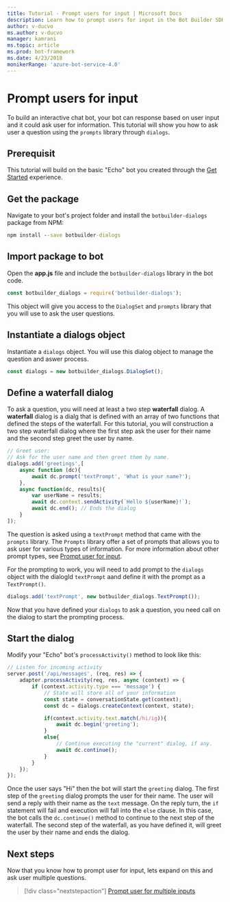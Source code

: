 ```yaml
---
title: Tutorial - Prompt users for input | Microsoft Docs
description: Learn how to prompt users for input in the Bot Builder SDK.
author: v-ducvo
ms.author: v-ducvo
manager: kamrani
ms.topic: article
ms.prod: bot-framework
ms.date: 4/23/2018
monikerRange: 'azure-bot-service-4.0'
---
```


# Prompt users for input

To build an interactive chat bot, your bot can response based on user input and it could ask user for information. This tutorial will show you how to ask user a question using the `prompts` library through `dialogs`.

## Prerequisit 

This tutorial will build on the basic "Echo" bot you created through the [Get Started](~/bot-service-quickstart.md) experience.

## Get the package

Navigate to your bot's project folder and install the `botbuilder-dialogs` package from NPM:

```cmd
npm install --save botbuilder-dialogs
```

## Import package to bot

Open the **app.js** file and include the `botbuilder-dialogs` library in the bot code.

```javascript
const botbuilder_dialogs = require('botbuilder-dialogs');
```

This object will give you access to the `DialogSet` and `prompts` library that you will use to ask the user questions.

## Instantiate a dialogs object

Instantiate a `dialogs` object. You will use this dialog object to manage the question and aswer process.

```javascript
const dialogs = new botbuilder_dialogs.DialogSet();
```

## Define a waterfall dialog

To ask a question, you will need at least a two step **waterfall** dialog. A **waterfall** dialog is a dialg that is defined with an array of two functions that defined the steps of the waterfall. For this tutorial, you will construction a two step waterfall dialog where the first step ask the user for their name and the second step greet the user by name.

```javascript
// Greet user:
// Ask for the user name and then greet them by name.
dialogs.add('greetings',[
    async function (dc){
        await dc.prompt('textPrompt', 'What is your name?');
    },
    async function(dc, results){
        var userName = results;
        await dc.context.sendActivity(`Hello ${userName}!`);
        await dc.end(); // Ends the dialog
    }
]);
```

The question is asked using a `textPrompt` method that came with the `prompts` library. The `Prompts` library offer a set of prompts that allows you to ask user for various types of information. For more information about other prompt types, see [Prompt user for input](~/javascript/bot-builder-javascript-prompts.md).

For the prompting to work, you will need to add prompt to the `dialogs` object with the dialogId `textPrompt` aand define it with the prompt as a `TextPrompt()`.

```javascript
dialogs.add('textPrompt', new botbuilder_dialogs.TextPrompt());
```

Now that you have defined your `dialogs` to ask a question, you need call on the dialog to start the prompting process.

## Start the dialog

Modify your "Echo" bot's `processActivity()` method to look like this:

```javascript
// Listen for incoming activity 
server.post('/api/messages', (req, res) => {
    adapter.processActivity(req, res, async (context) => {
        if (context.activity.type === 'message') {
            // State will store all of your information 
            const state = conversationState.get(context);
            const dc = dialogs.createContext(context, state);

            if(context.activity.text.match(/hi/ig)){
                await dc.begin('greeting');
            }
            else{
                // Continue executing the "current" dialog, if any.
                await dc.continue();
            }
        }
    });
});
```

Once the user says "Hi" then the bot will start the `greeting` dialog. The first step of the `greeting` dialog prompts the user for their name. The user will send a reply with their name as the `text` message. On the reply turn, the `if` statement will fail and execution will fall into the `else` clause. In this case, the bot calls the `dc.continue()` method to continue to the next step of the waterfall. The second step of the waterfall, as you have defined it, will greet the user by their name and ends the dialog.

## Next steps
Now that you know how to prompt user for input, lets expand on this and ask user multiple questions.

> [!div class="nextstepaction"]
> [Prompt user for multiple inputs](bot-builder-tutorial-waterfall.md)
